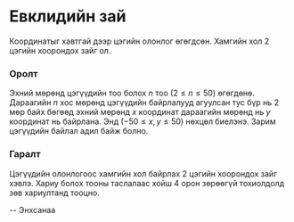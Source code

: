 Евклидийн зай
=============
Координатыг хавтгай дээр цэгийн олонлог өгөгдсөн. Хамгийн хол 2 цэгийн хоорондох
зайг ол.


### Оролт
Эхний мөрөнд цэгүүдийн тоо болох $n$ тоо ($2 ≤ n ≤ 50$) өгөгдөнө. Дараагийн $n$
хос мөрөнд цэгүүдийн байрлалууд агуулсан тус бүр нь 2 мөр байх бөгөөд эхний
мөрөнд $x$ координат дараагийн мөрөнд нь $y$ координат нь байрлана. Энд ($-50 ≤
x, y ≤ 50$) нөхцөл биелэнэ. Зарим цэгүүдийн байлал адил байж болно.


### Гаралт
Цэгүүдийн олонлогоос хамгийн хол байрлах 2 цэгийн хоорондох зайг хэвлэ. Хариу
болох тооны таслалаас хойш 4 орон зөрөөгүй тохиолдолд зөв хариултанд тооцно.

-- Энхсанаа
